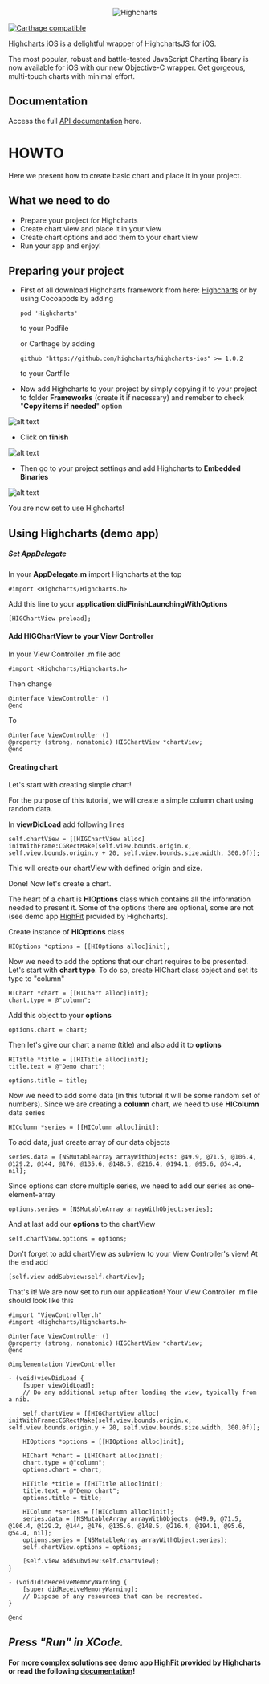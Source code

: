<p align="center" >
<img src="http://www.highcharts.com/media/templates/highsoft_bootstrap/images/logo.svg" alt="Highcharts" title="Highcharts">
</p>

[![Carthage compatible](https://img.shields.io/badge/Carthage-compatible-4BC51D.svg?style=flat)](https://github.com/Carthage/Carthage)

[Highcharts iOS](http://www.highcharts.com/blog/mobile/) is a delightful wrapper of HighchartsJS for iOS.

The most popular, robust and battle-tested JavaScript Charting library is now available for iOS with our new Objective-C wrapper. Get gorgeous, multi-touch charts with minimal effort.

## Documentation

Access the full [API documentation](http://api.highcharts.com/highcharts-ios/) here.

# HOWTO

Here we present how to create basic chart and place it in your project.


## What we need to do

  - Prepare your project for Highcharts
  - Create chart view and place it in your view
  - Create chart options and add them to your chart view
  - Run your app and enjoy!


## Preparing your project

- First of all download Highcharts framework from here: [Highcharts](https://github.com/highcharts/highcharts-ios) 
or by using Cocoapods by adding 
    ```
    pod 'Highcharts'
    ```
    to your Podfile
    
    or Carthage by adding
    ```
    github "https://github.com/highcharts/highcharts-ios" >= 1.0.2
    ```
    to your Cartfile
    
    
- Now add Highcharts to your project by simply copying it to your project to folder **Frameworks** (create it if necessary) and remeber to check "**Copy items if needed**" option

![alt text](https://github.com/highcharts/highcharts-ios/blob/master/Images/3.png "Files")

- Click on **finish**

![alt text](https://github.com/highcharts/highcharts-ios/blob/master/Images/2.png "Copy")

- Then go to your project settings and add Highcharts to **Embedded Binaries**

![alt text](https://github.com/highcharts/highcharts-ios/blob/master/Images/1.png "Embedded")

You are now set to use Highcharts!

## Using Highcharts (demo app)

##### Set AppDelegate

In your **AppDelegate.m** import Highcharts at the top

```objc
#import <Highcharts/Highcharts.h>
```
Add this line to your **application:didFinishLaunchingWithOptions**

```objc
[HIGChartView preload];
```
#### Add HIGChartView to your View Controller
In your View Controller .m file add
```objc
#import <Highcharts/Highcharts.h>
```
Then change
```objc
@interface ViewController ()
@end
```
To
```objc
@interface ViewController ()
@property (strong, nonatomic) HIGChartView *chartView;
@end
```
#### Creating chart
Let's start with creating simple chart!

For the purpose of this tutorial, we will create a simple column chart using random data.

In **viewDidLoad** add following lines
```objc
self.chartView = [[HIGChartView alloc] initWithFrame:CGRectMake(self.view.bounds.origin.x, self.view.bounds.origin.y + 20, self.view.bounds.size.width, 300.0f)];
```
This will create our chartView with defined origin and size.

Done!
Now let's create a chart.

The heart of a chart is **HIOptions** class which contains all the information needed to present it. Some of the options there are optional, some are not (see demo app [HighFit](https://github.com/highcharts/highcharts-ios/tree/master/Example/HighFit) provided by Highcharts). 

Create instance of **HIOptions** class
```objc
HIOptions *options = [[HIOptions alloc]init];
```
Now we need to add the options that our chart requires to be presented. Let's start with **chart type**. To do so, create HIChart class object and set its type to "column"
```objc
HIChart *chart = [[HIChart alloc]init];
chart.type = @"column";
```
Add this object to your **options**
```objc
options.chart = chart;
```
Then let's give our chart a name (title) and also add it to **options**
```objc
HITitle *title = [[HITitle alloc]init];
title.text = @"Demo chart";

options.title = title;
```
Now we need to add some data (in this tutorial it will be some random set of numbers). Since we are creating a **column** chart, we need to use **HIColumn** data series
```objc
HIColumn *series = [[HIColumn alloc]init];
```
To add data, just create array of our data objects
```objc
series.data = [NSMutableArray arrayWithObjects: @49.9, @71.5, @106.4, @129.2, @144, @176, @135.6, @148.5, @216.4, @194.1, @95.6, @54.4, nil];
```
Since options can store multiple series, we need to add our series as one-element-array
```objc
options.series = [NSMutableArray arrayWithObject:series];
```
And at last add our **options** to the chartView
```objc
self.chartView.options = options;
```

Don't forget to add chartView as subview to your View Controller's view! At the end add
```objc
[self.view addSubview:self.chartView];
```
That's it! We are now set to run our application!
Your View Controller .m file should look like this
```objc
#import "ViewController.h"
#import <Highcharts/Highcharts.h>

@interface ViewController ()
@property (strong, nonatomic) HIGChartView *chartView;
@end

@implementation ViewController

- (void)viewDidLoad {
    [super viewDidLoad];
    // Do any additional setup after loading the view, typically from a nib.
    
    self.chartView = [[HIGChartView alloc] initWithFrame:CGRectMake(self.view.bounds.origin.x, self.view.bounds.origin.y + 20, self.view.bounds.size.width, 300.0f)];
    
    HIOptions *options = [[HIOptions alloc]init];
    
    HIChart *chart = [[HIChart alloc]init];
    chart.type = @"column";
    options.chart = chart;
    
    HITitle *title = [[HITitle alloc]init];
    title.text = @"Demo chart";
    options.title = title;
    
    HIColumn *series = [[HIColumn alloc]init];
    series.data = [NSMutableArray arrayWithObjects: @49.9, @71.5, @106.4, @129.2, @144, @176, @135.6, @148.5, @216.4, @194.1, @95.6, @54.4, nil];
    options.series = [NSMutableArray arrayWithObject:series];
    self.chartView.options = options;
    
    [self.view addSubview:self.chartView];
}

- (void)didReceiveMemoryWarning {
    [super didReceiveMemoryWarning];
    // Dispose of any resources that can be recreated.
}

@end
```

## ***Press "Run" in XCode.***
#### For more complex solutions see demo app [HighFit](https://github.com/highcharts/highcharts-ios/tree/master/Example/HighFit) provided by Highcharts or read the following [documentation](http://api.highcharts.com/highcharts-ios/)!

